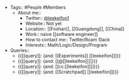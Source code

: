 - Tags:: #People #Members
    - About me::
        - Twitter:: [@leekeifon1](https://twitter.com/leekeifon1)
        - Website:: Not yet
        - Location:: [[Foshan]], [[Guangdong]], [[China]]
        - Work:: naive [[software engineer]]
        - How to contact me:: Twitter/Roam Slack
        - Interests:: Math/Logic/Design/Program
- Queries::
    - {{[[query]]: {and: [[Experiments]] [[leekeifon]]}}}
    - {{[[query]]: {and: [[@[[leekeifon]]]]}}}
    - {{[[query]]: {and: [[cc:[[leekeifon]]]]}}}
    - {{[[query]]: {and: [[Scratchpad]] [[leekeifon]]}}}
